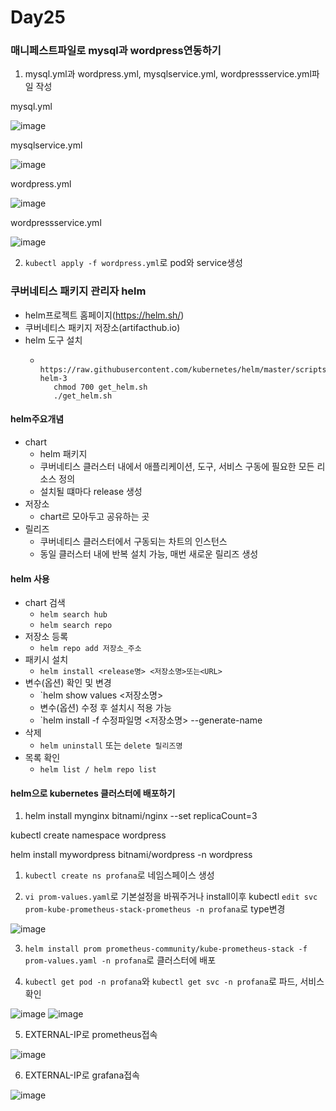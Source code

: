 # Day25

### 매니페스트파일로 mysql과 wordpress연동하기

1. mysql.yml과 wordpress.yml, mysqlservice.yml, wordpressservice.yml파일 작성

mysql.yml

![image](https://github.com/JoEunSae/Metanet-Internship/assets/83803199/fd0c8624-75f4-4d18-b99e-9bb1078e7cfb)

mysqlservice.yml

![image](https://github.com/JoEunSae/Metanet-Internship/assets/83803199/a93f712d-f98f-405d-8963-d6495e201cad)

wordpress.yml

![image](https://github.com/JoEunSae/Metanet-Internship/assets/83803199/b812a9ac-2701-4ed4-a7fa-b52a7600f6af)

wordpressservice.yml

![image](https://github.com/JoEunSae/Metanet-Internship/assets/83803199/a385b30f-f768-4add-94da-53f7cf52557c)

2. `kubectl apply -f wordpress.yml`로 pod와 service생성


### 쿠버네티스 패키지 관리자 helm

- helm프로젝트 홈페이지(https://helm.sh/)
- 쿠버네티스 패키지 저장소(artifacthub.io)
- helm 도구 설치
  - ```curl -fsSL -o get_helm.sh 
       https://raw.githubusercontent.com/kubernetes/helm/master/scripts/get-helm-3
       chmod 700 get_helm.sh
       ./get_helm.sh
    ```

#### helm주요개념
- chart
  - helm 패키지
  - 쿠버네티스 클러스터 내에서 애플리케이션, 도구, 서비스 구동에 필요한 모든 리소스 정의
  - 설치될 떄마다 release 생성
- 저장소
  - chart르 모아두고 공유하는 곳
- 릴리즈
  - 쿠버네티스 클러스터에서 구동되는 차트의 인스턴스
  - 동일 클러스터 내에 반복 설치 가능, 매번 새로운 릴리즈 생성
 
#### helm 사용
- chart 검색
  - `helm search hub`
  - `helm search repo`
- 저장소 등록
  - `helm repo add 저장소_주소`
- 패키시 설치
  - `helm install <release명> <저장소명>또는<URL>`
- 변수(옵션) 확인 및 변경
  - `helm show values <저장소명>
  - 변수(옵션) 수정 후 설치시 적용 가능
  - `helm install -f 수정파일명 <저장소명> --generate-name
- 삭제
  - `helm uninstall` 또는 `delete 릴리즈명`
- 목록 확인
  - `helm list / helm repo list`

#### helm으로 kubernetes 클러스터에 배포하기

1. helm install mynginx bitnami/nginx --set replicaCount=3




kubectl create namespace wordpress

helm install mywordpress bitnami/wordpress -n wordpress



1. `kubectl create ns profana`로 네임스페이스 생성

2. `vi prom-values.yaml`로 기본설정을 바꿔주거나 install이후 kubectl `edit svc prom-kube-prometheus-stack-prometheus -n profana`로 type변경

![image](https://github.com/JoEunSae/Metanet-Internship/assets/83803199/39a52a69-e951-4543-9101-af414f6cf0d4)

3. `helm install prom prometheus-community/kube-prometheus-stack -f prom-values.yaml -n profana`로 클러스터에 배포

4. `kubectl get pod -n profana`와 `kubectl get svc -n profana`로 파드, 서비스 확인

![image](https://github.com/JoEunSae/Metanet-Internship/assets/83803199/a1e86427-8f80-4311-b895-35bc331c61cd)
![image](https://github.com/JoEunSae/Metanet-Internship/assets/83803199/fecb7565-601d-46f1-8af5-1e58bc230e49)

5. EXTERNAL-IP로 prometheus접속

![image](https://github.com/JoEunSae/Metanet-Internship/assets/83803199/7a6499d8-4fe5-4722-891d-b77a83f7597f)

6. EXTERNAL-IP로 grafana접속

![image](https://github.com/JoEunSae/Metanet-Internship/assets/83803199/abcf39df-95fe-4a5c-87a2-79c910185b1b)




